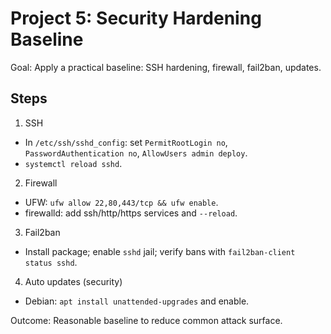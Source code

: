 # Project 5: Security Hardening Baseline

Goal: Apply a practical baseline: SSH hardening, firewall, fail2ban, updates.

## Steps
1) SSH
- In `/etc/ssh/sshd_config`: set `PermitRootLogin no`, `PasswordAuthentication no`, `AllowUsers admin deploy`.
- `systemctl reload sshd`.

2) Firewall
- UFW: `ufw allow 22,80,443/tcp && ufw enable`.
- firewalld: add ssh/http/https services and `--reload`.

3) Fail2ban
- Install package; enable `sshd` jail; verify bans with `fail2ban-client status sshd`.

4) Auto updates (security)
- Debian: `apt install unattended-upgrades` and enable.

Outcome: Reasonable baseline to reduce common attack surface.
